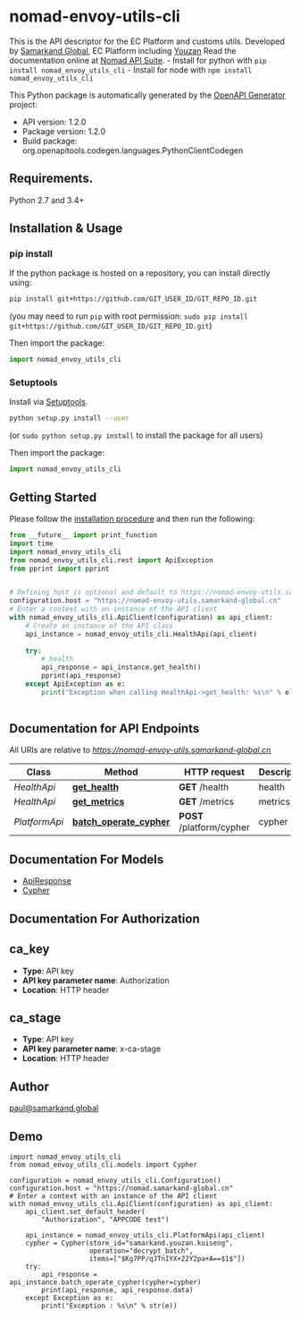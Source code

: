 # nomad-envoy-utils-cli
This is the API descriptor for the EC Platform and customs utils. Developed by [Samarkand Global](https://samarkand.global), EC Platform including [Youzan](https://www.youzan.com/) Read the documentation online at [Nomad API Suite](https://api.samarkand.io/). - Install for python with `pip install nomad_envoy_utils_cli` - Install for node with `npm install nomad_envoy_utils_cli`

This Python package is automatically generated by the [OpenAPI Generator](https://openapi-generator.tech) project:

- API version: 1.2.0
- Package version: 1.2.0
- Build package: org.openapitools.codegen.languages.PythonClientCodegen

## Requirements.

Python 2.7 and 3.4+

## Installation & Usage
### pip install

If the python package is hosted on a repository, you can install directly using:

```sh
pip install git+https://github.com/GIT_USER_ID/GIT_REPO_ID.git
```
(you may need to run `pip` with root permission: `sudo pip install git+https://github.com/GIT_USER_ID/GIT_REPO_ID.git`)

Then import the package:
```python
import nomad_envoy_utils_cli
```

### Setuptools

Install via [Setuptools](http://pypi.python.org/pypi/setuptools).

```sh
python setup.py install --user
```
(or `sudo python setup.py install` to install the package for all users)

Then import the package:
```python
import nomad_envoy_utils_cli
```

## Getting Started

Please follow the [installation procedure](#installation--usage) and then run the following:

```python
from __future__ import print_function
import time
import nomad_envoy_utils_cli
from nomad_envoy_utils_cli.rest import ApiException
from pprint import pprint


# Defining host is optional and default to https://nomad-envoy-utils.samarkand-global.cn
configuration.host = "https://nomad-envoy-utils.samarkand-global.cn"
# Enter a context with an instance of the API client
with nomad_envoy_utils_cli.ApiClient(configuration) as api_client:
    # Create an instance of the API class
    api_instance = nomad_envoy_utils_cli.HealthApi(api_client)
    
    try:
        # health
        api_response = api_instance.get_health()
        pprint(api_response)
    except ApiException as e:
        print("Exception when calling HealthApi->get_health: %s\n" % e)
    
```

## Documentation for API Endpoints

All URIs are relative to *https://nomad-envoy-utils.samarkand-global.cn*

Class | Method | HTTP request | Description
------------ | ------------- | ------------- | -------------
*HealthApi* | [**get_health**](docs/HealthApi.md#get_health) | **GET** /health | health
*HealthApi* | [**get_metrics**](docs/HealthApi.md#get_metrics) | **GET** /metrics | metrics
*PlatformApi* | [**batch_operate_cypher**](docs/PlatformApi.md#batch_operate_cypher) | **POST** /platform/cypher | cypher


## Documentation For Models

 - [ApiResponse](docs/ApiResponse.md)
 - [Cypher](docs/Cypher.md)


## Documentation For Authorization


## ca_key

- **Type**: API key
- **API key parameter name**: Authorization
- **Location**: HTTP header


## ca_stage

- **Type**: API key
- **API key parameter name**: x-ca-stage
- **Location**: HTTP header


## Author

paul@samarkand.global



## Demo 
```
import nomad_envoy_utils_cli
from nomad_envoy_utils_cli.models import Cypher

configuration = nomad_envoy_utils_cli.Configuration()
configuration.host = "https://nomad.samarkand-global.cn"
# Enter a context with an instance of the API client
with nomad_envoy_utils_cli.ApiClient(configuration) as api_client:
    api_client.set_default_header(
        "Authorization", "APPCODE test")

    api_instance = nomad_envoy_utils_cli.PlatformApi(api_client)
    cypher = Cypher(store_id="samarkand.youzan.kuiseng",
                    operation="decrypt_batch",
                    items=["$Kg7PP/qJTnIYX+22Y2pa+A==$1$"])
    try:
        api_response = api_instance.batch_operate_cypher(cypher=cypher)
        print(api_response, api_response.data)
    except Exception as e:
        print("Exception : %s\n" % str(e))
```


